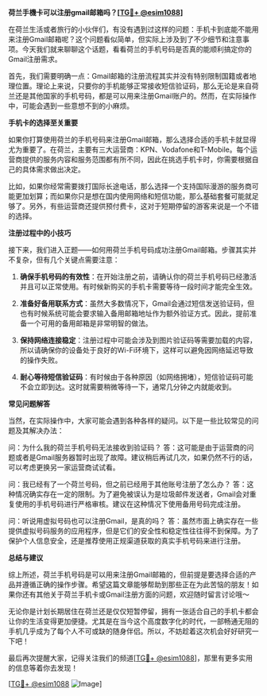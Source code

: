 **荷兰手機卡可以注册gmail邮箱吗？[[TG💪+ @esim1088](https://t.me/s/esim1088)]**

在荷兰生活或者旅行的小伙伴们，有没有遇到过这样的问题：手机卡到底能不能用来注册Gmail邮箱呢？这个问题看似简单，但实际上涉及到了不少细节和注意事项。今天我们就来聊聊这个话题，看看荷兰的手机号码是否真的能顺利搞定你的Gmail注册需求。

首先，我们需要明确一点：Gmail邮箱的注册流程其实并没有特别限制国籍或者地理位置。理论上来说，只要你的手机能够正常接收短信验证码，那么无论是来自荷兰还是其他国家的手机号码，都是可以用来注册Gmail账户的。然而，在实际操作中，可能会遇到一些意想不到的小麻烦。

**手机卡的选择至关重要**

如果你打算使用荷兰的手机号码来注册Gmail邮箱，那么选择合适的手机卡就显得尤为重要了。在荷兰，主要有三大运营商：KPN、Vodafone和T-Mobile。每个运营商提供的服务内容和服务范围都有所不同，因此在挑选手机卡时，你需要根据自己的具体需求做出决定。

比如，如果你经常需要拨打国际长途电话，那么选择一个支持国际漫游的服务商可能更加划算；而如果你只是想在国内使用网络和短信功能，那么基础套餐可能就足够了。另外，有些运营商还提供预付费卡，这对于短期停留的游客来说是一个不错的选择。

**注册过程中的小技巧**

接下来，我们进入正题——如何用荷兰手机号码成功注册Gmail邮箱。步骤其实并不复杂，但有几个关键点需要注意：

1. **确保手机号码的有效性**：在开始注册之前，请确认你的荷兰手机号码已经激活并且可以正常使用。有时候新购买的手机卡需要等待一段时间才能完全生效。
   
2. **准备好备用联系方式**：虽然大多数情况下，Gmail会通过短信发送验证码，但也有时候系统可能会要求输入备用邮箱地址作为额外验证方式。因此，提前准备一个可用的备用邮箱是非常明智的做法。

3. **保持网络连接稳定**：注册过程中可能会涉及到图片验证码等需要加载的内容，所以请确保你的设备处于良好的Wi-Fi环境下，这样可以避免因网络延迟导致的操作失败。

4. **耐心等待短信验证码**：有时候由于各种原因（如网络拥堵），短信验证码可能不会立即到达。这时就需要稍微等待一下，通常几分钟之内就能收到。

**常见问题解答**

当然，在实际操作中，大家可能会遇到各种各样的疑问。以下是一些比较常见的问题及其解决办法：

问：为什么我的荷兰手机号码无法接收到验证码？
答：这可能是由于运营商的问题或者是Gmail服务器暂时出现了故障。建议稍后再试几次，如果仍然不行的话，可以考虑更换另一家运营商试试看。

问：我已经有了一个荷兰号码，但之前已经用于其他账号注册了怎么办？
答：这种情况确实存在一定的限制。为了避免被误认为是垃圾邮件发送者，Gmail会对重复使用的手机号码进行严格审核。建议在这种情况下使用备用号码完成注册。

问：听说用虚拟号码也可以注册Gmail，是真的吗？
答：虽然市面上确实存在一些提供虚拟号码服务的应用程序，但是它们的安全性和稳定性往往得不到保障。为了保护个人信息安全，还是推荐使用正规渠道获取的真实手机号码来进行注册。

**总结与建议**

综上所述，荷兰手机号码是可以用来注册Gmail邮箱的，但前提是要选择合适的产品并遵循正确的操作步骤。希望这篇文章能够帮助到那些正在为此苦恼的朋友！如果你还有其他关于荷兰手机卡或Gmail注册方面的问题，欢迎随时留言讨论哦～

无论你是计划长期居住在荷兰还是仅仅短暂停留，拥有一张适合自己的手机卡都会让你的生活变得更加便捷。尤其是在当今这个高度数字化的时代，一部畅通无阻的手机几乎成为了每个人不可或缺的随身伴侣。所以，不妨趁着这次机会好好研究一下吧！

最后再次提醒大家，记得关注我们的频道[[TG💪+ @esim1088](https://t.me/s/esim1088)]，那里有更多实用的信息等着你去发现！

[[TG💪+ @esim1088](https://t.me/s/esim1088) ![Image](https://i.postimg.cc/4NQfJmqS/Snipaste-2025-05-13-00-14-12.png)]